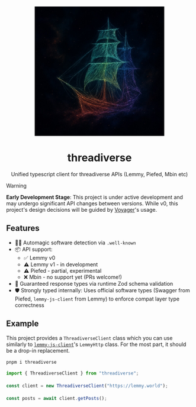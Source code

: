 <p align="center">
<img src="./logo.jpg" width="350">
</p>

<h1 align="center">threadiverse</h1>

<p align="center">
Unified typescript client for threadiverse APIs (Lemmy, Piefed, Mbin etc)
</p>

> [!WARNING]
> **Early Development Stage**: This project is under active development and may undergo significant API changes between versions. While v0, this project's design decisions will be guided by [Voyager](https://github.com/aeharding/voyager)'s usage.

## Features

- 🧙‍♂️ Automagic software detection via `.well-known`
- 📦 API support:
  - ✅ Lemmy v0
  - ⚠️ Lemmy v1 - in development
  - ⚠️ Piefed - partial, experimental
  - ❌ Mbin - no support yet (PRs welcome!)
- 🛑 Guaranteed response types via runtime Zod schema validation
- 🛡️ Strongly typed internally: Uses official software types (Swagger from Piefed, `lemmy-js-client` from Lemmy) to enforce compat layer type correctness

## Example

This project provides a `ThreadiverseClient` class which you can use similarly to [`lemmy-js-client`](https://github.com/LemmyNet/lemmy-js-client)'s `LemmyHttp` class. For the most part, it should be a drop-in replacement.

```sh
pnpm i threadiverse
```

```ts
import { ThreadiverseClient } from "threadiverse";

const client = new ThreadiverseClient("https://lemmy.world");

const posts = await client.getPosts();
```

